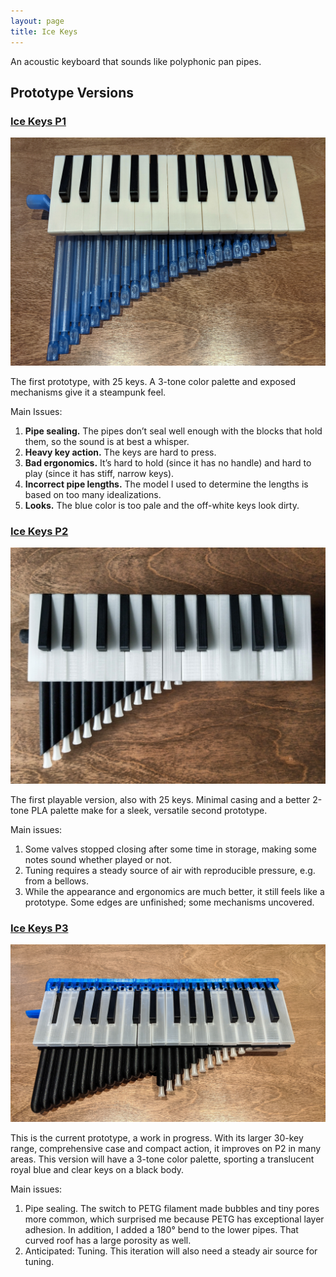 ```yaml
---
layout: page
title: Ice Keys
---
```


An acoustic keyboard that sounds like polyphonic pan pipes.

## Prototype Versions

### [Ice Keys P1](p1)

![Ice Keys P1](images/p1.jpg)

The first prototype, with 25 keys. A 3-tone color palette and exposed mechanisms give it a steampunk feel.

Main Issues:

1. **Pipe sealing.** The pipes don’t seal well enough with the blocks that hold them, so the sound is at best a whisper.
2. **Heavy key action.** The keys are hard to press.
3. **Bad ergonomics.** It’s hard to hold (since it has no handle) and hard to play (since it has stiff, narrow keys).
4. **Incorrect pipe lengths.** The model I used to determine the lengths is based on too many idealizations.
5. **Looks.** The blue color is too pale and the off-white keys look dirty.

### [Ice Keys P2](p2)

![Ice Keys P2](images/p2.jpg)

The first playable version, also with 25 keys. Minimal casing and a better 2-tone PLA palette make for a sleek, versatile second prototype.

Main issues:

1. Some valves stopped closing after some time in storage, making some notes sound whether played or not.
2. Tuning requires a steady source of air with reproducible pressure, e.g. from a bellows.
3. While the appearance and ergonomics are much better, it still feels like a prototype. Some edges are unfinished; some mechanisms uncovered.

### [Ice Keys P3](p3)

![Ice Keys P3](images/p3.jpg)

This is the current prototype, a work in progress. With its larger 30-key range, comprehensive case and compact action, it improves on P2 in many areas. This version will have a 3-tone color palette, sporting a translucent royal blue and clear keys on a black body.

Main issues:

1. Pipe sealing. The switch to PETG filament made bubbles and tiny pores more common, which surprised me because PETG has exceptional layer adhesion. In addition, I added a 180° bend to the lower pipes. That curved roof has a large porosity as well.
2. Anticipated: Tuning. This iteration will also need a steady air source for tuning.
